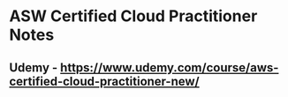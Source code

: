 # ASW Certified Cloud Practitioner Notes

## Udemy - https://www.udemy.com/course/aws-certified-cloud-practitioner-new/